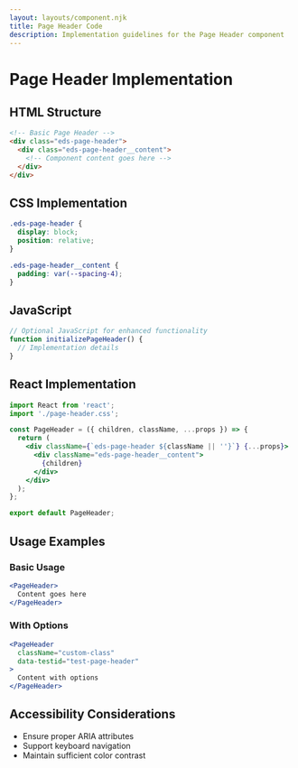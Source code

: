 ```yaml
---
layout: layouts/component.njk
title: Page Header Code
description: Implementation guidelines for the Page Header component
---
```


# Page Header Implementation

## HTML Structure

```html
<!-- Basic Page Header -->
<div class="eds-page-header">
  <div class="eds-page-header__content">
    <!-- Component content goes here -->
  </div>
</div>
```

## CSS Implementation

```css
.eds-page-header {
  display: block;
  position: relative;
}

.eds-page-header__content {
  padding: var(--spacing-4);
}
```

## JavaScript

```javascript
// Optional JavaScript for enhanced functionality
function initializePageHeader() {
  // Implementation details
}
```

## React Implementation

```jsx
import React from 'react';
import './page-header.css';

const PageHeader = ({ children, className, ...props }) => {
  return (
    <div className={`eds-page-header ${className || ''}`} {...props}>
      <div className="eds-page-header__content">
        {children}
      </div>
    </div>
  );
};

export default PageHeader;
```

## Usage Examples

### Basic Usage

```jsx
<PageHeader>
  Content goes here
</PageHeader>
```

### With Options

```jsx
<PageHeader 
  className="custom-class"
  data-testid="test-page-header"
>
  Content with options
</PageHeader>
```

## Accessibility Considerations

- Ensure proper ARIA attributes
- Support keyboard navigation
- Maintain sufficient color contrast
